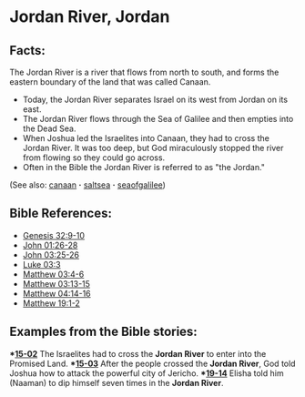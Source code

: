 # Jordan River, Jordan #

## Facts: ##

The Jordan River is a river that flows from north to south, and forms the eastern boundary of the land that was called Canaan.

* Today, the Jordan River separates Israel on its west from Jordan on its east. 
* The Jordan River flows through the Sea of Galilee and then empties into the Dead Sea.
* When Joshua led the Israelites into Canaan, they had to cross the Jordan River. It was too deep, but God miraculously stopped the river from flowing so they could go across.
* Often in the Bible the Jordan River is referred to as "the Jordan."

(See also: [canaan](../other/canaan.md) **·** [saltsea](../other/saltsea.md) **·** [seaofgalilee](../other/seaofgalilee.md))

## Bible References: ##

* [Genesis 32:9-10](https://door43.org/en/bible/notes/gen/32/09)
* [John 01:26-28](https://door43.org/en/bible/notes/jhn/01/26)
* [John 03:25-26](https://door43.org/en/bible/notes/jhn/03/25)
* [Luke 03:3](https://door43.org/en/bible/notes/luk/03/03)
* [Matthew 03:4-6](https://door43.org/en/bible/notes/mat/03/04)
* [Matthew 03:13-15](https://door43.org/en/bible/notes/mat/03/13)
* [Matthew 04:14-16](https://door43.org/en/bible/notes/mat/04/14)
* [Matthew 19:1-2](https://door43.org/en/bible/notes/mat/19/01)

## Examples from the Bible stories: ##

  __*[15-02](https://door43.org/en/obs/notes/frames/15-02)__ The Israelites had to cross the __Jordan River__ to enter into the Promised Land. 
  __*[15-03](https://door43.org/en/obs/notes/frames/15-03)__ After the people crossed the __Jordan River__, God told Joshua how to attack the powerful city of Jericho. 
  __*[19-14](https://door43.org/en/obs/notes/frames/19-14)__ Elisha told him (Naaman) to dip himself seven times in the __Jordan River__. 



